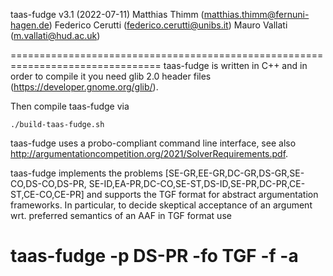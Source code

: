 taas-fudge v3.1 (2022-07-11)
Matthias Thimm (matthias.thimm@fernuni-hagen.de)
Federico Cerutti (federico.cerutti@unibs.it)
Mauro Vallati (m.vallati@hud.ac.uk)

================================================================================
taas-fudge is written in C++ and in order to compile it you
need glib 2.0 header files (https://developer.gnome.org/glib/).

Then compile taas-fudge via

    ./build-taas-fudge.sh

taas-fudge uses a probo-compliant command line interface, see also
http://argumentationcompetition.org/2021/SolverRequirements.pdf.

taas-fudge implements the problems [SE-GR,EE-GR,DC-GR,DS-GR,SE-CO,DS-CO,DS-PR,
SE-ID,EA-PR,DC-CO,SE-ST,DS-ID,SE-PR,DC-PR,CE-ST,CE-CO,CE-PR] and supports the
TGF format for abstract argumentation frameworks. In particular, to decide
skeptical acceptance of an argument wrt. preferred semantics of an AAF in
TGF format use

  taas-fudge -p DS-PR -fo TGF -f <file in TGF format> -a <argument>
================================================================================
